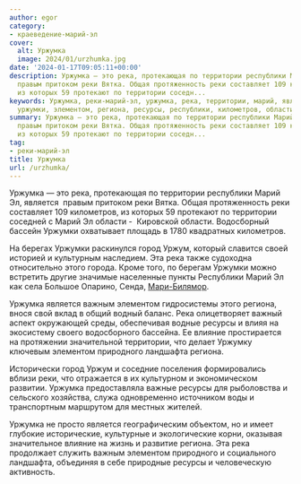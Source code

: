 ```yaml
---
author: egor
category:
- краеведение-марий-эл
cover:
  alt: Уржумка
  image: 2024/01/urzhumka.jpg
date: '2024-01-17T09:05:11+00:00'
description: Уржумка — это река, протекающая по территории республики Марий Эл, является
  правым притоком реки Вятка. Общая протяженность реки составляет 109 километров,
  из которых 59 протекают по территории соседн...
keywords: Уржумка, реки-марий-эл, уржумка, река, территории, марий, является, реки,
  уржумки, элементом, региона, ресурсы, республики, километров, области, город, уржум
summary: Уржумка — это река, протекающая по территории республики Марий Эл, является
  правым притоком реки Вятка. Общая протяженность реки составляет 109 километров,
  из которых 59 протекают по территории соседн...
tag:
- реки-марий-эл
title: Уржумка
url: /urzhumka/
---
```


Уржумка — это река, протекающая по территории республики Марий Эл, является  правым притоком реки Вятка. Общая протяженность реки составляет 109 километров, из которых 59 протекают по территории соседней с Марий Эл области -  Кировской области. Водосборный бассейн Уржумки охватывает площадь в 1780 квадратных километров.

На берегах Уржумки раскинулся город Уржум, который славится своей историей и культурным наследием. Эта река также судоходна относительно этого города. Кроме того, по берегам Уржумки можно встретить другие значимые населенные пункты Республики Марий Эл как села Большое Опарино, Сенда, [Мари-Билямор](/derevnya-kushko-bilyamor/).

Уржумка является важным элементом гидросистемы этого региона, внося свой вклад в общий водный баланс. Река олицетворяет важный аспект окружающей среды, обеспечивая водные ресурсы и влияя на экосистему своего водосборного бассейна. Ее влияние простирается на протяжении значительной территории, что делает Уржумку ключевым элементом природного ландшафта региона.

Исторически город Уржум и соседние поселения формировались вблизи реки, что отражается в их культурном и экономическом развитии. Уржумка предоставляла важные ресурсы для рыболовства и сельского хозяйства, служа одновременно источником воды и транспортным маршрутом для местных жителей.

Уржумка не просто является географическим объектом, но и имеет глубокие исторические, культурные и экологические корни, оказывая значительное влияние на жизнь и развитие региона. Эта река продолжает служить важным элементом природного и социального ландшафта, объединяя в себе природные ресурсы и человеческую активность.